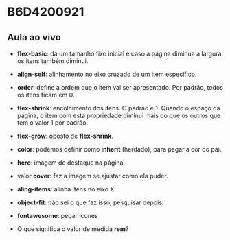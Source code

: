 # B6D4200921

## Aula ao vivo

- **flex-basic**: da um tamanho fixo inicial e caso a página diminua a largura, os itens também diminui.
- **align-self**: alinhamento no eixo cruzado de um item específico.
- **order**: define a ordem que o item vai ser apresentado. Por padrão, todos os itens ficam em 0.
- **flex-shrink**: encolhimento dos itens.  O padrão é 1. Quando o espaço da página, o item com esta propriedade diminui mais do que os outros que tem o valor 1 por padrão.

- **flex-grow**: oposto de **flex-shrink**.
- **color**: podemos definir como **inherit** (herdado), para pegar a cor do pai.
- **hero**: imagem de destaque na página.
- valor **cover**: faz a imagem se ajustar como ela puder.
- **aling-items**: alinha itens no eixo X.
- **object-fit**: não sei o que faz isso, pesquisar depois.
- **fontawesome**: pegar icones
- O que significa o valor de medida **rem**?